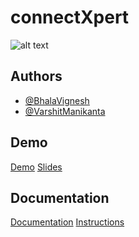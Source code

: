 

# connectXpert

![alt text](https://github.com/victorgearhead/connectXpert/blob/main/connectxpert.ico)

## Authors

- [@BhalaVignesh](https://www.https://github.com/victorgearhead)
- [@VarshitManikanta](https://github.com/legend4137)


## Demo

[Demo]()    [Slides]()

## Documentation

[Documentation](https://github.com/victorgearhead/connectXpert/blob/main/Report.pdf)    [Instructions](https://github.com/victorgearhead/connectXpert/blob/main/README.pdf)
